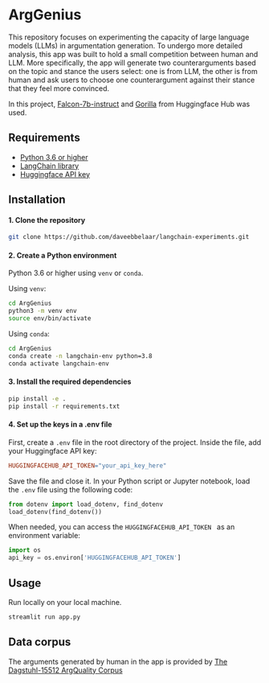 # ArgGenius

This repository focuses on experimenting the capacity of large language models (LLMs) in argumentation generation. To undergo more detailed analysis, this app was built to hold a small competition between human and LLM. More specifically, the app will generate two counterarguments based on the topic and stance the users select: one is from LLM, the other is from human and ask users to choose one counterargument against their stance that they feel more convinced. 

In this project, [Falcon-7b-instruct](https://huggingface.co/tiiuae/falcon-7b-instruct) and [Gorilla](https://shishirpatil.github.io/gorilla/) from Huggingface Hub was used.


## Requirements

- [Python 3.6 or higher](https://www.python.org/downloads/)
- [LangChain library](https://python.langchain.com/en/latest/index.html)
- [Huggingface API key](https://huggingface.co/login?next=%2Fsettings%2Ftokens)


## Installation

#### 1. Clone the repository

```bash
git clone https://github.com/daveebbelaar/langchain-experiments.git
```

#### 2. Create a Python environment

Python 3.6 or higher using `venv` or `conda`. 

Using `venv`:

``` bash
cd ArgGenius
python3 -m venv env
source env/bin/activate
```

Using `conda`:
``` bash
cd ArgGenius
conda create -n langchain-env python=3.8
conda activate langchain-env
```

#### 3. Install the required dependencies
``` bash
pip install -e .
pip install -r requirements.txt
```

#### 4. Set up the keys in a .env file

First, create a `.env` file in the root directory of the project. Inside the file, add your Huggingface API key:

```makefile
HUGGINGFACEHUB_API_TOKEN="your_api_key_here"
```

Save the file and close it. In your Python script or Jupyter notebook, load the `.env` file using the following code:
```python
from dotenv import load_dotenv, find_dotenv
load_dotenv(find_dotenv())
```

When needed, you can access the `HUGGINGFACEHUB_API_TOKEN ` as an environment variable:
```python
import os
api_key = os.environ['HUGGINGFACEHUB_API_TOKEN']
```

## Usage
Run locally on your local machine.
``` bash
streamlit run app.py
```


## Data corpus

The arguments generated by human in the app is provided by [The Dagstuhl-15512 ArgQuality Corpus](http://argumentation.bplaced.net/arguana/data)
